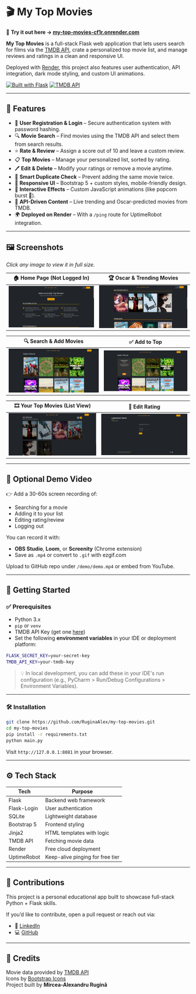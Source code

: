 # 🎬 My Top Movies


🚀 **Try it out here → [my-top-movies-cf1r.onrender.com](https://my-top-movies-cf1r.onrender.com)**  


**My Top Movies** is a full-stack Flask web application that lets users search for films via the [TMDB API](https://www.themoviedb.org/), crate a personalized top movie list, and manage reviews and ratings in a clean and responsive UI.

Deployed with [Render](https://render.com/), this project also features user authentication, API integration, dark mode styling, and custom UI animations.

[![Built with Flask](https://img.shields.io/badge/Built%20With-Flask-orange)](https://flask.palletsprojects.com/) [![TMDB API](https://img.shields.io/badge/API-TMDB-brightgreen)](https://www.themoviedb.org/documentation/api)

---

## 🌟 Features

- 🔐 **User Registration & Login** – Secure authentication system with password hashing.
- 🔍 **Movie Search** – Find movies using the TMDB API and select them from search results.
- ⭐ **Rate & Review** – Assign a score out of 10 and leave a custom review.
- 📋 **Top Movies** – Manage your personalized list, sorted by rating.
- 🖊️ **Edit & Delete** – Modify your ratings or remove a movie anytime.
- 🧠 **Smart Duplicate Check** – Prevent adding the same movie twice.
- 🎨 **Responsive UI** – Bootstrap 5 + custom styles, mobile-friendly design.
- 🍿 **Interactive Effects** – Custom JavaScript animations (like popcorn burst 🎉).
- 🧪 **API-Driven Content** – Live trending and Oscar-predicted movies from TMDB.
- 🌍 **Deployed on Render** – With a `/ping` route for UptimeRobot integration.

---

## 🖼️ Screenshots  
*Click any image to view it in full size.*


| 🏠 Home Page (Not Logged In) | 🏆 Oscar & Trending Movies |
|-----------------------------|----------------------------|
| ![](ss/home_guest.png)      | ![](ss/oscar_trending.png) |

| 🔍 Search & Add Movies       | ✅ Add to Top              |
|-----------------------------|----------------------------|
| ![](ss/search.png)          | ![](ss/select_movie.png)  |

| 🎞️ Your Top Movies (List View) | 🧾 Edit Rating         |
|--------------------------------|------------------------|
| ![](ss/top_movies_list.png)    | ![](ss/edit.png)       |

---

## 🎥 Optional Demo Video

👉 Add a 30-60s screen recording of:
- Searching for a movie
- Adding it to your list
- Editing rating/review
- Logging out

You can record it with:
- **OBS Studio**, **Loom**, or **Screenity** (Chrome extension)
- Save as `.mp4` or convert to `.gif` with ezgif.com

Upload to GitHub repo under `/demo/demo.mp4` or embed from YouTube.

---

## 🚀 Getting Started

### ✅ Prerequisites

- Python 3.x  
- `pip` or `venv`  
- TMDB API Key (get one [here](https://www.themoviedb.org/documentation/api))  
- Set the following **environment variables** in your IDE or deployment platform:

```bash
FLASK_SECRET_KEY=your-secret-key
TMDB_API_KEY=your-tmdb-key
```

> 💡 In local development, you can add these in your IDE's run configuration (e.g., PyCharm > Run/Debug Configurations > Environment Variables).


---

### 🛠 Installation

```bash
git clone https://github.com/RuginaAlex/my-top-movies.git
cd my-top-movies
pip install -r requirements.txt
python main.py
```

Visit `http://127.0.0.1:8081` in your browser.

---



## ⚙️ Tech Stack

| Tech        | Purpose                           |
|-------------|------------------------------------|
| Flask       | Backend web framework              |
| Flask-Login | User authentication                |
| SQLite      | Lightweight database               |
| Bootstrap 5 | Frontend styling                   |
| Jinja2      | HTML templates with logic          |
| TMDB API    | Fetching movie data                |
| Render      | Free cloud deployment              |
| UptimeRobot | Keep-alive pinging for free tier   |

---

## 🤝 Contributions

This project is a personal educational app built to showcase full-stack Python + Flask skills.

If you’d like to contribute, open a pull request or reach out via:

- 📧 [LinkedIn](https://www.linkedin.com/in/mircea-alexandru-rugin%C4%83-1b461b270/)
- 💻 [GitHub](https://github.com/RuginaAlex)

---

## 🔗 Credits

Movie data provided by [TMDB API](https://www.themoviedb.org/documentation/api)  
Icons by [Bootstrap Icons](https://icons.getbootstrap.com/)  
Project built by **Mircea-Alexandru Rugină**
